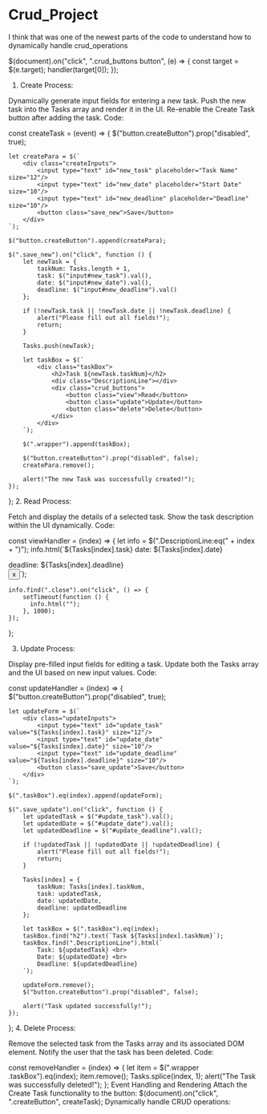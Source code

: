 # Crud_Project


I think that was one of the newest parts of the code to understand how to dynamically handle crud_operations

$(document).on("click", ".crud_buttons button", (e) => {
    const target = $(e.target);
    handler(target[0]);
});


1. Create
Process:

Dynamically generate input fields for entering a new task.
Push the new task into the Tasks array and render it in the UI.
Re-enable the Create Task button after adding the task.
Code:

const createTask = (event) => {
    $("button.createButton").prop("disabled", true);

    let createPara = $(`
        <div class="createInputs">
            <input type="text" id="new_task" placeholder="Task Name" size="12"/> 
            <input type="text" id="new_date" placeholder="Start Date" size="10"/> 
            <input type="text" id="new_deadline" placeholder="Deadline" size="10"/> 
            <button class="save_new">Save</button>
        </div>
    `);

    $("button.createButton").append(createPara);

    $(".save_new").on("click", function () {
        let newTask = {
            taskNum: Tasks.length + 1,
            task: $("input#new_task").val(),
            date: $("input#new_date").val(),
            deadline: $("input#new_deadline").val()
        };

        if (!newTask.task || !newTask.date || !newTask.deadline) {
            alert("Please fill out all fields!");
            return;
        }

        Tasks.push(newTask);

        let taskBox = $(`
            <div class="taskBox">
                <h2>Task ${newTask.taskNum}</h2>
                <div class="DescriptionLine"></div>
                <div class="crud_buttons">
                    <button class="view">Read</button>
                    <button class="update">Update</button>
                    <button class="delete">Delete</button>
                </div>
            </div>
        `);

        $(".wrapper").append(taskBox);

        $("button.createButton").prop("disabled", false);
        createPara.remove();

        alert("The new Task was successfully created!");
    });
};
2. Read
Process:

Fetch and display the details of a selected task.
Show the task description within the UI dynamically.
Code:

const viewHandler = (index) => {
    let info = $(".DescriptionLine:eq(" + index + ")");
    info.html(`${Tasks[index].task} date: ${Tasks[index].date}<p></p>deadline: ${Tasks[index].deadline}             
        <button class="close">x</button>`);

    info.find(".close").on("click", () => {
        setTimeout(function () {
          info.html("");
        }, 1000);
    });
};

3. Update
Process:

Display pre-filled input fields for editing a task.
Update both the Tasks array and the UI based on new input values.
Code:

const updateHandler = (index) => {
    $("button.createButton").prop("disabled", true);

    let updateForm = $(`
        <div class="updateInputs">
            <input type="text" id="update_task" value="${Tasks[index].task}" size="12"/> 
            <input type="text" id="update_date" value="${Tasks[index].date}" size="10"/> 
            <input type="text" id="update_deadline" value="${Tasks[index].deadline}" size="10"/> 
            <button class="save_update">Save</button>
        </div>
    `);

    $(".taskBox").eq(index).append(updateForm);

    $(".save_update").on("click", function () {
        let updatedTask = $("#update_task").val();
        let updatedDate = $("#update_date").val();
        let updatedDeadline = $("#update_deadline").val();

        if (!updatedTask || !updatedDate || !updatedDeadline) {
            alert("Please fill out all fields!");
            return;
        }

        Tasks[index] = {
            taskNum: Tasks[index].taskNum,
            task: updatedTask,
            date: updatedDate,
            deadline: updatedDeadline
        };

        let taskBox = $(".taskBox").eq(index);
        taskBox.find("h2").text(`Task ${Tasks[index].taskNum}`);
        taskBox.find(".DescriptionLine").html(`
            Task: ${updatedTask} <br> 
            Date: ${updatedDate} <br> 
            Deadline: ${updatedDeadline}
        `);

        updateForm.remove();
        $("button.createButton").prop("disabled", false);

        alert("Task updated successfully!");
    });
};
4. Delete
Process:

Remove the selected task from the Tasks array and its associated DOM element.
Notify the user that the task has been deleted.
Code:

const removeHandler = (index) => {
    let item = $(".wrapper .taskBox").eq(index);
    item.remove();
    Tasks.splice(index, 1);
    alert("The Task was successfully deleted!");
};
Event Handling and Rendering
Attach the Create Task functionality to the button:
$(document).on("click", ".createButton", createTask);
Dynamically handle CRUD operations:


